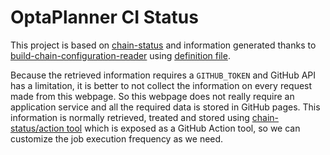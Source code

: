 # OptaPlanner CI Status

This project is based on [chain-status](https://github.com/kiegroup/chain-status) and information generated thanks to [build-chain-configuration-reader](https://github.com/kiegroup/build-chain-configuration-reader) using [definition file](.ci/buildchain-config.yaml).

Because the retrieved information requires a `GITHUB_TOKEN` and GitHub API has a limitation, it is better to not collect the information on every request made from this webpage. So this webpage does not really require an application service and all the required data is stored in GitHub pages. This information is normally retrieved, treated and stored using [chain-status/action tool](https://github.com/kiegroup/chain-status/tree/main/packages/action) which is exposed as a GitHub Action tool, so we can customize the job execution frequency as we need.
